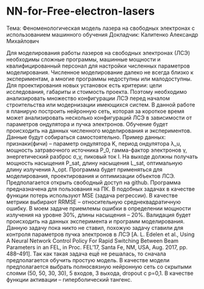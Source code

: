 # NN-for-Free-electron-lasers
Тема: Феноменологическая модель лазера на свободных электронах с использованием машинного обучения
Докладчик: Калитенко Александр Михайлович

Для моделирования работы лазеров на свободных электронах (ЛСЭ) необходимы сложные программы, машинные мощности и квалифицированный персонал для настройки численных параметров моделирования. Численное моделирование далеко не всегда близко к экспериментам, а многие программы недоступны или малодоступны. Для проектирования новых установок есть критерии: цели исследования, габариты и стоимость проекта. Поэтому необходимо анализировать множество конфигурации ЛСЭ перед началом строительства или модернизации имеющихся систем. В данной работе я планирую построить нейронную сеть, которая за короткое время может анализировать несколько конфигураций ЛСЭ в зависимости от параметров ондулятора и пучка электронов.
Обучение будет происходить на данных численного моделирования и экспериментов. Данные будут собираться самостоятельно. 
Пример данных: признаки(фичи) – параметр ондулятора K, период ондулятора 
λ_u, мощность затравочного источника P_0, гамма-фактор электронов γ, энергетический разброс σ_γ, пиковый ток I. На выходе должны получать мощность насыщения P_sat, длину насыщения L_sat, оптимальную длину излучения λ_opt.
Программа будет применяться для моделирования, проектирования и оптимизации объектов ЛСЭ. Предполагается открыть свободный доступ на github. Программа предназначена для пользования на ПК.
В подобных задачах в качестве функции потерь используют MSE (задача регрессии). В качестве метрики выбирают RRMSE – относительную среднеквадратичную ошибку.   В моем задаче приемлемы ошибки в определении мощности излучения на уровне 30%, длины насыщения – 20%. Валидация будет происходить на данных эксперимента и программ моделирования. 
Данную задачу пока никто не ставил, похожую задачу ставили для контроля параметров пучка электронов в ЛСЭ [A. L. Edelen et al., Using A Neural Network Control Policy For Rapid Switching Between Beam Parameters in an FEL, in Proc. FEL’17, Santa Fe, NM, USA, Aug. 2017, pp. 488–491]. 
Так как такая задача ещё не решалась, то сначала предполагается обучить простую модель. В качестве модели предполагается выбрать полносвязную нейронную сеть со скрытыми слоями (50, 50, 30, 30), 5 входов, 3 выхода, dropout с p=0,1. В качестве функции активации – гиперболический тангенс. 
